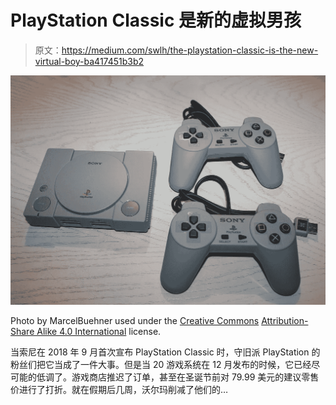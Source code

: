 # PlayStation Classic 是新的虚拟男孩

> 原文：<https://medium.com/swlh/the-playstation-classic-is-the-new-virtual-boy-ba417451b3b2>

![](img/3744c1f3d2c3d110a6eacd942317761e.png)

Photo by MarcelBuehner used under the [Creative Commons](https://en.wikipedia.org/wiki/en:Creative_Commons) [Attribution-Share Alike 4.0 International](https://creativecommons.org/licenses/by-sa/4.0/deed.en) license.

当索尼在 2018 年 9 月首次宣布 PlayStation Classic 时，守旧派 PlayStation 的粉丝们把它当成了一件大事。但是当 20 游戏系统在 12 月发布的时候，它已经尽可能的低调了。游戏商店推迟了订单，甚至在圣诞节前对 79.99 美元的建议零售价进行了打折。就在假期后几周，沃尔玛削减了他们的…